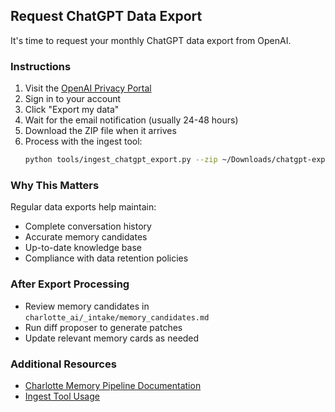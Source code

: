 ## Request ChatGPT Data Export

It's time to request your monthly ChatGPT data export from OpenAI.

### Instructions

1. Visit the [OpenAI Privacy Portal](https://chat.openai.com/privacy)
2. Sign in to your account
3. Click "Export my data"
4. Wait for the email notification (usually 24-48 hours)
5. Download the ZIP file when it arrives
6. Process with the ingest tool:
   ```bash
   python tools/ingest_chatgpt_export.py --zip ~/Downloads/chatgpt-export.zip
   ```

### Why This Matters

Regular data exports help maintain:
- Complete conversation history
- Accurate memory candidates
- Up-to-date knowledge base
- Compliance with data retention policies

### After Export Processing

- Review memory candidates in `charlotte_ai/_intake/memory_candidates.md`
- Run diff proposer to generate patches
- Update relevant memory cards as needed

### Additional Resources

- [Charlotte Memory Pipeline Documentation](../docs/process/charlotte_memory_pipeline.md)
- [Ingest Tool Usage](../tools/ingest_chatgpt_export.py)
